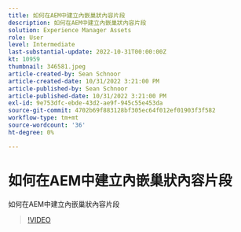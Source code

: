 ```yaml
---
title: 如何在AEM中建立內嵌巢狀內容片段
description: 如何在AEM中建立內嵌巢狀內容片段
solution: Experience Manager Assets
role: User
level: Intermediate
last-substantial-update: 2022-10-31T00:00:00Z
kt: 10959
thumbnail: 346581.jpeg
article-created-by: Sean Schnoor
article-created-date: 10/31/2022 3:21:00 PM
article-published-by: Sean Schnoor
article-published-date: 10/31/2022 3:21:00 PM
exl-id: 9e753dfc-ebde-43d2-ae9f-945c55e453da
source-git-commit: 4702b69f883128bf305ec64f012ef01903f3f582
workflow-type: tm+mt
source-wordcount: '36'
ht-degree: 0%

---
```


# 如何在AEM中建立內嵌巢狀內容片段

如何在AEM中建立內嵌巢狀內容片段

>[!VIDEO](https://video.tv.adobe.com/v/346581/?quality=12&learn=on)
